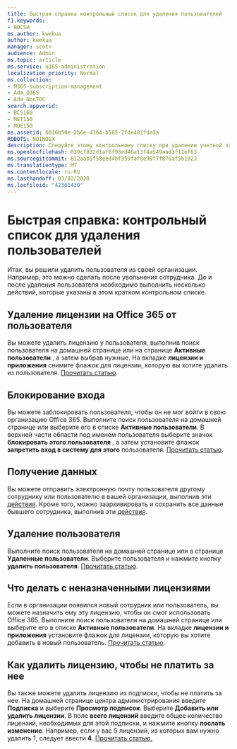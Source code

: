```yaml
---
title: Быстрая справка контрольный список для удаления пользователей
f1.keywords:
- NOCSH
ms.author: kwekua
author: kwekua
manager: scotv
audience: Admin
ms.topic: article
ms.service: o365-administration
localization_priority: Normal
ms.collection:
- M365-subscription-management
- Adm_O365
- Adm_NonTOC
search.appverid:
- BCS160
- MET150
- MOE150
ms.assetid: 6016b50e-2b6e-4164-b565-2fde401fda3a
ROBOTS: NOINDEX
description: Следуйте этому контрольному списку при удалении учетной записи пользователя Office 365.
ms.openlocfilehash: 039cf832d1af8f93ed46a13f4a549aad3f11ef63
ms.sourcegitcommit: 812aab5f58eed4bf359faf0e99f7f876af5b1023
ms.translationtype: MT
ms.contentlocale: ru-RU
ms.lasthandoff: 03/02/2020
ms.locfileid: "42361430"
---
```

# <a name="quick-help-deleted-users-checklist"></a>Быстрая справка: контрольный список для удаления пользователей

Итак, вы решили удалить пользователя из своей организации. Например, это можно сделать после увольнения сотрудника. До и после удаления пользователя необходимо выполнить несколько действий, которые указаны в этом кратком контрольном списке.
  
## <a name="remove-the-office-365-license-from-the-user"></a>Удаление лицензии на Office 365 от пользователя

Вы можете удалить лицензию у пользователя, выполнив поиск пользователя на домашней странице или на странице **Активные пользователи** , а затем выбрав нужные. На вкладке **лицензии и приложения** снимите флажок для лицензии, которую вы хотите удалить из пользователя. [Прочитать статью](../manage/remove-licenses-from-users.md).
  
## <a name="block-sign-in"></a>Блокирование входа

Вы можете заблокировать пользователя, чтобы он не мог войти в свою организацию Office 365. Выполните поиск пользователя на домашней странице или выберите его в списке **Активные пользователи**. В верхней части области под именем пользователя выберите значок **блокировать этого пользователя** , а затем установите флажок **запретить вход в систему для этого** пользователя. [Прочитать статью](../add-users/assign-admin-roles.md).
  
## <a name="get-their-data"></a>Получение данных

Вы можете отправить электронную почту пользователя другому сотруднику или пользователю в вашей организации, выполнив эти [действия](../add-users/remove-former-employee.md). Кроме того, можно заархивировать и сохранить все данные бывшего сотрудника, выполнив эти [действия](../add-users/get-access-to-and-back-up-a-former-user-s-data.md).
  
## <a name="delete-user"></a>Удаление пользователя

Выполните поиск пользователя на домашней странице или а странице **Удаленные пользователи**. Выберите пользователя и нажмите кнопку **удалить пользователя**. [Прочитать статью](../add-users/delete-a-user.md).
  
## <a name="what-to-do-with-the-unassigned-license"></a>Что делать с неназначенными лицензиями

Если в организации появился новый сотрудник или пользователь, вы можете назначить ему эту лицензию, чтобы он смог использовать Office 365. Выполните поиск пользователя на домашней странице или выберите его в списке **Активные пользователи**. На вкладке **лицензии и приложения** установите флажок для лицензии, которую вы хотите добавить в новый пользователь. [Прочитать статью](../manage/assign-licenses-to-users.md).
  
## <a name="remove-license-so-you-dont-have-to-pay-for-it"></a>Как удалить лицензию, чтобы не платить за нее

Вы также можете удалить лицензию из подписки, чтобы не платить за нее. На домашней странице центра администрирования введите **Подписка** и выберите **Просмотр подписок**. Выберите **Добавить или удалить лицензии**. В поле **всего лицензий** введите общее количество лицензий, необходимых для этой подписки, и нажмите кнопку **послать изменение**. Например, если у вас 5 лицензий, из которых вам нужно удалить 1, следует ввести **4**. [Прочитать статью.](../../commerce/licenses/remove-licenses-from-subscription.md)
